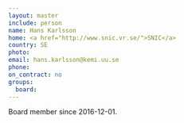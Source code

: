 ```yaml
---
layout: master
include: person
name: Hans Karlsson
home: <a href="http://www.snic.vr.se/">SNIC</a>
country: SE
photo:
email: hans.karlsson@kemi.uu.se
phone:
on_contract: no
groups:
  board:
---
```

Board member since 2016-12-01.
